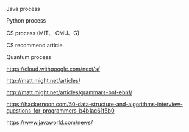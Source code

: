 
Java process

Python process

CS process (MIT、 CMU、G)

CS recommend article.

Quantum process

https://cloud.withgoogle.com/next/sf

http://matt.might.net/articles/

http://matt.might.net/articles/grammars-bnf-ebnf/

https://hackernoon.com/50-data-structure-and-algorithms-interview-questions-for-programmers-b4b1ac61f5b0


https://www.javaworld.com/news/